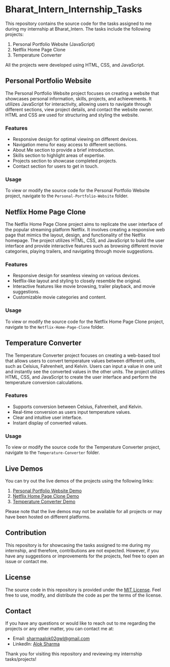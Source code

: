 # Bharat_Intern_Internship_Tasks

This repository contains the source code for the tasks assigned to me during my internship at Bharat_Intern. The tasks include the following projects:

1. Personal Portfolio Website (JavaScript)
2. Netflix Home Page Clone
3. Temperature Converter

All the projects were developed using HTML, CSS, and JavaScript.

## Personal Portfolio Website

The Personal Portfolio Website project focuses on creating a website that showcases personal information, skills, projects, and achievements. It utilizes JavaScript for interactivity, allowing users to navigate through different sections, view project details, and contact the website owner. HTML and CSS are used for structuring and styling the website.

### Features

- Responsive design for optimal viewing on different devices.
- Navigation menu for easy access to different sections.
- About Me section to provide a brief introduction.
- Skills section to highlight areas of expertise.
- Projects section to showcase completed projects.
- Contact section for users to get in touch.

### Usage

To view or modify the source code for the Personal Portfolio Website project, navigate to the `Personal-Portfolio-Website` folder.

## Netflix Home Page Clone

The Netflix Home Page Clone project aims to replicate the user interface of the popular streaming platform Netflix. It involves creating a responsive web page that mimics the layout, design, and functionality of the Netflix homepage. The project utilizes HTML, CSS, and JavaScript to build the user interface and provide interactive features such as browsing different movie categories, playing trailers, and navigating through movie suggestions.

### Features

- Responsive design for seamless viewing on various devices.
- Netflix-like layout and styling to closely resemble the original.
- Interactive features like movie browsing, trailer playback, and movie suggestions.
- Customizable movie categories and content.

### Usage

To view or modify the source code for the Netflix Home Page Clone project, navigate to the `Netflix-Home-Page-Clone` folder.

## Temperature Converter

The Temperature Converter project focuses on creating a web-based tool that allows users to convert temperature values between different units, such as Celsius, Fahrenheit, and Kelvin. Users can input a value in one unit and instantly see the converted values in the other units. The project utilizes HTML, CSS, and JavaScript to create the user interface and perform the temperature conversion calculations.

### Features

- Supports conversion between Celsius, Fahrenheit, and Kelvin.
- Real-time conversion as users input temperature values.
- Clear and intuitive user interface.
- Instant display of converted values.

### Usage

To view or modify the source code for the Temperature Converter project, navigate to the `Temperature-Converter` folder.

## Live Demos

You can try out the live demos of the projects using the following links:

1. [Personal Portfolio Website Demo](https://soulfulscribbles.tech)
2. [Netflix Home Page Clone Demo](https://alok-2002-netflix.vercel.app/)
3. [Temperature Converter Demo](https://temperaturewizard.vercel.app/)

Please note that the live demos may not be available for all projects or may have been hosted on different platforms.

## Contribution

This repository is for showcasing the tasks assigned to me during my internship, and therefore, contributions are not expected. However, if you have any suggestions or improvements for the projects, feel free to open an issue or contact me.

## License

The source code in this repository is provided under the [MIT License](LICENSE). Feel free to use, modify, and distribute the code as per the terms of the license.

## Contact

If you have any questions or would like to reach out to me regarding the projects or any other matter, you can contact me at:

- Email: [sharmaalok02gwl@gmail.com](mailto:sharmaalok02gwl@gmail.com)
- LinkedIn: [Alok Sharma](https://www.linkedin.com/in/alok-sharma2002-)

Thank you for visiting this repository and reviewing my internship tasks/projects!

